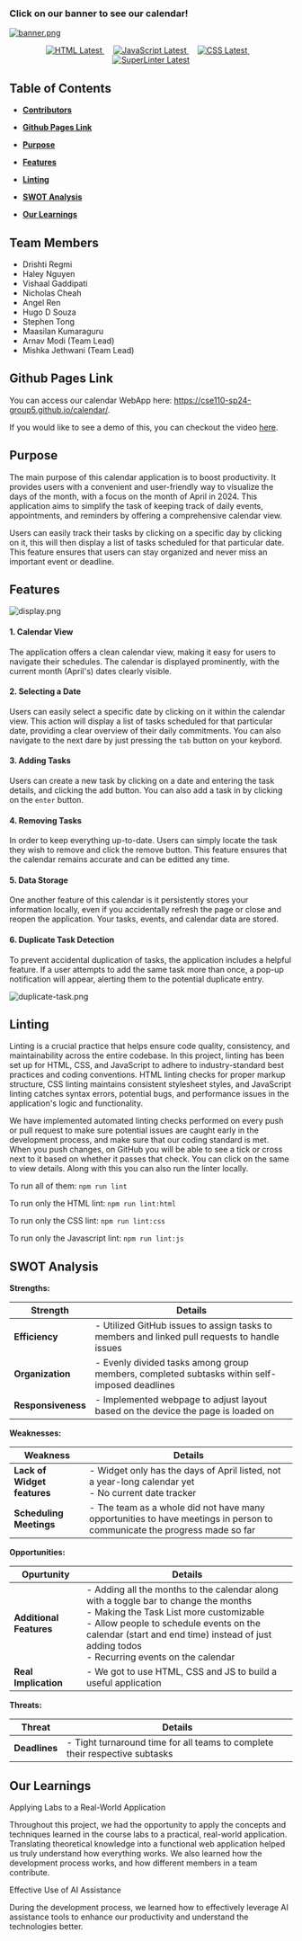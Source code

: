 ### Click on our banner to see our calendar!
[![banner.png](banner.png)](https://cse110-sp24-group5.github.io/calendar/)

<p align="center">
  <!-- HTML Badge -->
  <a href="https://developer.mozilla.org/en-US/docs/Web/HTML">
    <img src="https://img.shields.io/badge/HTML-Latest-yellow.svg" alt="HTML Latest">
  </a>
  &nbsp;&nbsp;&nbsp;

  <!-- JavaScript Badge -->
  <a href="https://developer.mozilla.org/en-US/docs/Web/JavaScript">
    <img src="https://img.shields.io/badge/JavaScript-Latest-yellow.svg" alt="JavaScript Latest">
  </a>
  &nbsp;&nbsp;&nbsp;

  <!-- CSS Badge -->
  <a href="https://developer.mozilla.org/en-US/docs/Web/CSS">
    <img src="https://img.shields.io/badge/CSS-Latest-yellow.svg" alt="CSS Latest">
  </a>
  &nbsp;&nbsp;&nbsp;

  <!-- SuperLinter Badge -->
  <a href="https://github.com/github/super-linter">
    <img src="https://img.shields.io/badge/SuperLinter-Latest-yellow.svg" alt="SuperLinter Latest">
  </a>
</p>

## Table of Contents

- [**Contributors**](#team-members)

- [**Github Pages Link**](#github-pages-link)

- [**Purpose**](#purpose)

- [**Features**](#features)

- [**Linting**](#linting)
  
- [**SWOT Analysis**](#swot-analysis)

- [**Our Learnings**](#our-learnings)

## Team Members
+ Drishti Regmi
+ Haley Nguyen
+ Vishaal Gaddipati
+ Nicholas Cheah
+ Angel Ren
+ Hugo D Souza
+ Stephen Tong
+ Maasilan Kumaraguru
+ Arnav Modi (Team Lead)
+ Mishka Jethwani (Team Lead)

## Github Pages Link
You can access our calendar WebApp here: https://cse110-sp24-group5.github.io/calendar/.

If you would like to see a demo of this, you can checkout the video [here](https://www.youtube.com/watch?v=sZNxWUYSLT0).

## Purpose
The main purpose of this calendar application is to boost productivity. It provides users with a convenient and user-friendly way to visualize the days of the month, with a focus on the month of April in 2024. This application aims to simplify the task of keeping track of daily events, appointments, and reminders by offering a comprehensive calendar view.

Users can easily track their tasks by clicking on a specific day by clicking on it, this will then  display a list of tasks scheduled for that particular date. This feature ensures that users can stay organized and never miss an important event or deadline.

## Features
![display.png](display.png)

#### 1. Calendar View
The application offers a clean calendar view, making it easy for users to navigate their schedules. The calendar is displayed prominently, with the current month (April's) dates clearly visible.

#### 2. Selecting a Date
Users can easily select a specific date by clicking on it within the calendar view. This action will display a list of tasks scheduled for that particular date, providing a clear overview of their daily commitments. You can also navigate to the next dare by just pressing the ```tab``` button on your keybord. 

#### 3. Adding Tasks
 Users can create a new task by clicking on a date and entering the task details, and clicking the add button. You can also add a task in by clicking on the ```enter``` button.

#### 4. Removing Tasks
In order to keep everything up-to-date. Users can simply locate the task they wish to remove and click the remove button. This feature ensures that the calendar remains accurate and can be editted any time.

#### 5. Data Storage
One another feature of this calendar is it persistently stores your information locally, even if you accidentally refresh the page or close and reopen the application. Your tasks, events, and calendar data are stored.

#### 6. Duplicate Task Detection
To prevent accidental duplication of tasks, the application includes a helpful feature. If a user attempts to add the same task more than once, a pop-up notification will appear, alerting them to the potential duplicate entry.

![duplicate-task.png](duplicate-task.png)

## Linting
Linting is a crucial practice that helps ensure code quality, consistency, and maintainability across the entire codebase. In this project, linting has been set up for HTML, CSS, and JavaScript to adhere to industry-standard best practices and coding conventions. HTML linting checks for proper markup structure, CSS linting maintains consistent stylesheet styles, and JavaScript linting catches syntax errors, potential bugs, and performance issues in the application's logic and functionality.

We have implemented automated linting checks performed on every push or pull request to make sure potential issues are caught early in the development process, and make sure that our coding standard is met. When you push changes, on GitHub you will be able to see a tick or cross next to it based on whether it passes that check. You can click on the same to view details. Along with this you can also run the linter locally.

To run all of them: `npm run lint`


To run only the HTML lint: `npm run lint:html`


To run only the CSS lint: `npm run lint:css`


To run only the Javascript lint: `npm run lint:js`


## SWOT Analysis
**Strengths:**

| Strength | Details |
| --- | --- |
| **Efficiency** | - Utilized GitHub issues to assign tasks to members and linked pull requests to handle issues |
| **Organization** | - Evenly divided tasks among group members, completed subtasks within self-imposed deadlines |
| **Responsiveness** | - Implemented webpage to adjust layout based on the device the page is loaded on |

**Weaknesses:**

| Weakness | Details |
| --- | --- |
| **Lack of Widget features** | - Widget only has the days of April listed, not a year-long calendar yet <br> - No current date tracker |
| **Scheduling Meetings** | - The team as a whole did not have many opportunities to have meetings in person to communicate the progress made so far |

**Opportunities:**

| Opurtunity | Details |
| --- | --- |
| **Additional Features** | - Adding all the months to the calendar along with a toggle bar to change the months <br> - Making the Task List more customizable <br> - Allow people to schedule events on the calendar (start and end time) instead of just adding todos <br> - Recurring events on the calendar |
| **Real Implication** | - We got to use HTML, CSS and JS to build a useful application |

**Threats:**

| Threat | Details |
| --- | --- |
| **Deadlines** | - Tight turnaround time for all teams to complete their respective subtasks |

## Our Learnings

Applying Labs to a Real-World Application

Throughout this project, we had the opportunity to apply the concepts and techniques learned in the course labs to a practical, real-world application. Translating theoretical knowledge into a functional web application helped us truly understand how everything works. We also learned how the development process works, and how different members in a team contribute. 


Effective Use of AI Assistance

During the development process, we learned how to effectively leverage AI assistance tools to enhance our productivity and understand the technologies better.

